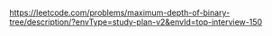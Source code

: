 https://leetcode.com/problems/maximum-depth-of-binary-tree/description/?envType=study-plan-v2&envId=top-interview-150